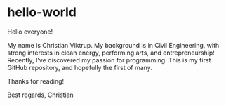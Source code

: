 # hello-world

Hello everyone!

My name is Christian Viktrup. My background is in Civil Engineering, with strong interests in clean energy, performing arts, and entrepreneurship! Recently, I've discovered my passion for programming. This is my first GitHub repository, and hopefully the first of many.

Thanks for reading!

Best regards,
Christian
